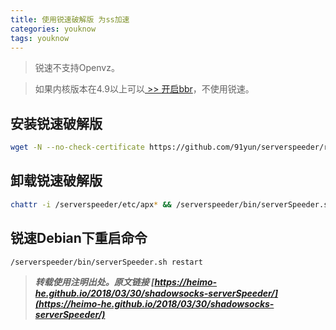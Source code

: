 ```yaml
---
title: 使用锐速破解版 为ss加速
categories: youknow
tags: youknow
---
```


> 锐速不支持Openvz。

> 如果内核版本在4.9以上可以[ >> 开启bbr](https://heimo-he.github.io/youknow/2018/03/30/open-tcp-bbr/)，不使用锐速。

<!-- more -->

## 安装锐速破解版

```bash
wget -N --no-check-certificate https://github.com/91yun/serverspeeder/raw/master/serverspeeder.sh && bash serverspeeder.sh
```

## 卸载锐速破解版

```bash
chattr -i /serverspeeder/etc/apx* && /serverspeeder/bin/serverSpeeder.sh uninstall -f
```

## 锐速Debian下重启命令

```bash
/serverspeeder/bin/serverSpeeder.sh restart
```



> ***转载使用注明出处。原文链接 [https://heimo-he.github.io/2018/03/30/shadowsocks-serverSpeeder/](https://heimo-he.github.io/2018/03/30/shadowsocks-serverSpeeder/)***
